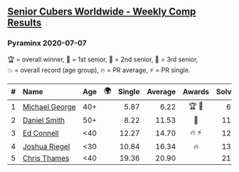 <style>table {white-space: nowrap;}</style>
<link rel="stylesheet" type="text/css" href="/scw-comp/css/flags.css" />

## [Senior Cubers Worldwide - Weekly Comp Results](/scw-comp/results/)
### Pyraminx 2020-07-07

<span style="white-space: nowrap;">🏆 = overall winner</span>, <span style="white-space: nowrap;">🥇 = 1st senior</span>, <span style="white-space: nowrap;">🥈 = 2nd senior</span>, <span style="white-space: nowrap;">🥉 = 3rd senior</span>, <span style="white-space: nowrap;">💥 = overall record (age group)</span>, <span style="white-space: nowrap;">🔥 = PR average</span>, <span style="white-space: nowrap;">⚡ = PR single</span>.

| # | Name | Age | 🌍 | Single | Average | Awards | Solve 1 | Solve 2 | Solve 3 | Solve 4 | Solve 5 | Video |
| :--: | :-- | :--: | :--: | --: | --: | :--: | --: | --: | --: | --: | --: | :-- |
| 1 | [Michael George](../../persons/michael_george/pyram.md) | 40+ | <i class="flag flag-GB" /> | 5.87 | 6.22 | 🏆 🥇 | 6.37 | 5.94 | 5.87 | 7.21 | 6.34 | [Desktop](https://www.facebook.com/michael.george.545/videos/10213958025625080) / [Mobile](https://m.facebook.com/michael.george.545/videos/10213958025625080) |
| 2 | [Daniel Smith](../../persons/daniel_smith/pyram.md) | 50+ | <i class="flag flag-US" /> | 8.22 | 11.53 | 🥈 | 11.77 | 11.60 | 11.87 | 8.22 | 11.21 | [Desktop](https://www.facebook.com/events/198255948253934/permalink/201763404569855) / [Mobile](https://m.facebook.com/events/198255948253934?view=permalink&id=201763404569855) |
| 3 | [Ed Connell](../../persons/ed_connell/pyram.md) | <40 | <i class="flag flag-IE" /> | 12.27 | 14.70 | 🔥 ⚡ | 12.27 | 18.55 | 16.33 | 15.29 | 12.48 | [Desktop](https://www.facebook.com/events/198255948253934/permalink/200420561370806) / [Mobile](https://m.facebook.com/events/198255948253934?view=permalink&id=200420561370806) |
| 4 | [Joshua Riegel](../../persons/joshua_riegel/pyram.md) | <30 | <i class="flag flag-US" /> | 10.84 | 16.34 | 🔥 | 13.74 | 31.59 | 10.84 | 16.77 | 18.51 | [Desktop](https://www.facebook.com/events/198255948253934/permalink/201571987922330) / [Mobile](https://m.facebook.com/events/198255948253934?view=permalink&id=201571987922330) |
| 5 | [Chris Thames](../../persons/chris_thames/pyram.md) | <40 | <i class="flag flag-US" /> | 19.36 | 20.90 |  | 21.08 | 20.25 | 19.36 | 24.33 | 21.37 | [Desktop](https://www.facebook.com/events/198255948253934/permalink/200453131367549) / [Mobile](https://m.facebook.com/events/198255948253934?view=permalink&id=200453131367549) |

<!-- Global site tag (gtag.js) - Google Analytics -->
<script async src="https://www.googletagmanager.com/gtag/js?id=UA-86348435-3"></script>
<script>window.dataLayer = window.dataLayer || []; function gtag() {dataLayer.push(arguments);} gtag('js', new Date()); gtag('config', 'UA-86348435-3');</script>
